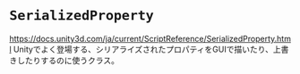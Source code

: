 # `SerializedProperty`
https://docs.unity3d.com/ja/current/ScriptReference/SerializedProperty.html
Unityでよく登場する、シリアライズされたプロパティをGUIで描いたり、上書きしたりするのに使うクラス。
